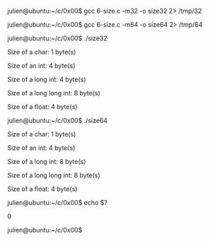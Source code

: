 julien@ubuntu:~/c/0x00$ gcc 6-size.c -m32 -o size32 2> /tmp/32

julien@ubuntu:~/c/0x00$ gcc 6-size.c -m64 -o size64 2> /tmp/64

julien@ubuntu:~/c/0x00$ ./size32

Size of a char: 1 byte(s)

Size of an int: 4 byte(s)

Size of a long int: 4 byte(s)

Size of a long long int: 8 byte(s)

Size of a float: 4 byte(s)

julien@ubuntu:~/c/0x00$ ./size64

Size of a char: 1 byte(s)

Size of an int: 4 byte(s)

Size of a long int: 8 byte(s)

Size of a long long int: 8 byte(s)

Size of a float: 4 byte(s)

julien@ubuntu:~/c/0x00$ echo $?

0

julien@ubuntu:~/c/0x00$ 
